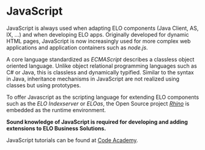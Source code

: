 <h1> JavaScript</h1>
<p>JavaScript is always used when adapting ELO components (Java Client, AS, IX, ...) and when developing ELO apps. Originally developed for dynamic HTML pages, JavaScript is now increasingly used for more complex web applications and application containers such as <span
style='font-style:italic'>node.js</span>. </p>
<p>A core language standardized as <span
style='font-style:italic'>ECMAScript</span> describes a classless object oriented language. Unlike object relational programming languages such as C# or Java, this is classless and dynamically typified. Similar to the syntax in Java, inheritance mechanisms in JavaScript are not realized using classes but using prototypes.</p>
<p>To offer Javascript as the scripting language for extending ELO components such as the <span
style='font-style:italic'>ELO Indexserver</span> or <span style='font-style:
italic'>ELOas</span>, the Open Source project <a
href="https://developer.mozilla.org/de/docs/Rhino"><span style='font-style:
italic'>Rhino</span></a> is embedded as the runtime environment. </p>
<p><span class="tag_caution"><span
style='font-weight:bold'>Sound knowledge of JavaScript is required for developing and adding extensions to ELO Business Solutions. </span></span></p>
<p>JavaScript tutorials can be found at <a
href="https://www.codecademy.com/tracks/javascript">Code Academy</a>.</p>
